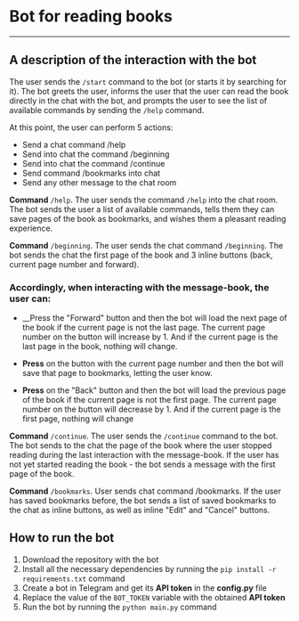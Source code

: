 # Bot for reading books
___

## A description of the interaction with the bot

The user sends the `/start` command to the bot (or starts it by searching for it). 
The bot greets the user, informs the user that the user can read the book directly in the chat with the bot, and prompts the user to see the list of available commands by sending the `/help` command.

At this point, the user can perform 5 actions:

- Send a chat command /help
- Send into chat the command /beginning
- Send into chat the command /continue
- Send command /bookmarks into chat
- Send any other message to the chat room

__Command__ `/help`.
The user sends the command `/help` into the chat room. The bot sends the user a list of available commands, tells them they can save pages of the book as bookmarks, and wishes them a pleasant reading experience.

__Command__ `/beginning`.
The user sends the chat command `/beginning`. The bot sends the chat the first page of the book and 3 inline buttons (back, current page number and forward).

### Accordingly, when interacting with the message-book, the user can:

- __Press the "Forward" button and then the bot will load the next page of the book if the current page is not the last page. 
The current page number on the button will increase by 1. And if the current page is the last page in the book, nothing will change.

- __Press__ on the button with the current page number and then the bot will save that page to bookmarks, letting the user know.

- __Press__ on the "Back" button and then the bot will load the previous page of the book if the current page is not the first page. The current page number on the button will decrease by 1. And if the current page is the first page, nothing will change

__Command__ `/continue`.
The user sends the `/continue` command to the bot. The bot sends to the chat the page of the book where the user stopped reading during the last interaction with the message-book. If the user has not yet started reading the book - the bot sends a message with the first page of the book.

__Command__ `/bookmarks`.
User sends chat command /bookmarks. If the user has saved bookmarks before, the bot sends a list of saved bookmarks to the chat as inline buttons, as well as inline "Edit" and "Cancel" buttons.

## How to run the bot
1. Download the repository with the bot
2. Install all the necessary dependencies by running the `pip install -r requirements.txt` command
3. Create a bot in Telegram and get its __API token__
in the __config.py__ file 
4. Replace the value of the `BOT_TOKEN` variable with the obtained __API token__
5. Run the bot by running the `python main.py` command